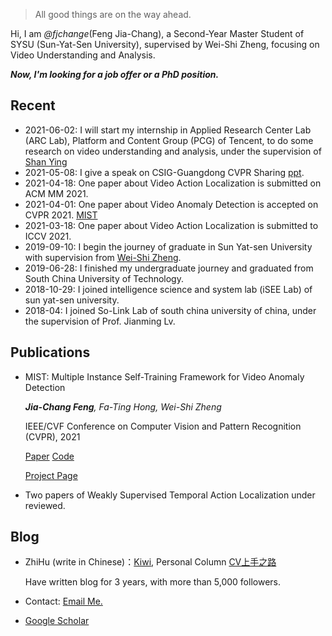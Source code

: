 

> All good things are on the way ahead.


Hi, I am *@fjchange*(Feng Jia-Chang), a Second-Year Master Student of SYSU (Sun-Yat-Sen University), supervised by Wei-Shi Zheng, focusing on Video Understanding and Analysis. 

***Now, I'm looking for a job offer or a PhD position.***

## Recent
- 2021-06-02: I will start my internship in Applied Research Center Lab (ARC Lab), Platform and Content Group (PCG) of Tencent, to do some research on video understanding and analysis, under the supervision of [Shan Ying](https://scholar.google.com/citations?user=4oXBp9UAAAAJ&hl=zh-CN&oi=ao)
- 2021-05-08: I give a speak on CSIG-Guangdong CVPR Sharing [ppt](https://fjchange.github.io/img/广东学术报告会-冯嘉昌-MIST.pdf).
- 2021-04-18: One paper about Video Action Localization is submitted on ACM MM 2021.
- 2021-04-01: One paper about Video Anomaly Detection is accepted on CVPR 2021. [MIST](https://arxiv.org/abs/2104.01633)
- 2021-03-18: One paper about Video Action Localization is submitted to ICCV 2021.
- 2019-09-10: I begin the journey of graduate in Sun Yat-sen University with supervision from [Wei-Shi Zheng](https://scholar.google.com/citations?user=AwqDDGoAAAAJ&hl=zh-CN&oi=ao).
- 2019-06-28: I finished my undergraduate journey and graduated from South China University of Technology.
- 2018-10-29: I joined intelligence science and system lab (iSEE Lab) of sun yat-sen university.
- 2018-04: I joined So-Link Lab of south china university of china, under the supervision of Prof. Jianming Lv.

## Publications
- MIST: Multiple Instance Self-Training Framework for Video Anomaly Detection

  _**Jia-Chang Feng**, Fa-Ting Hong, Wei-Shi Zheng_
  
  IEEE/CVF Conference on Computer Vision and Pattern Recognition (CVPR), 2021
  
  [Paper](https://arxiv.org/abs/2104.01633) [Code](https://github.com/fjchange/MIST_VAD)
  
  [Project Page](https://kiwi-fung.win/2021/04/28/MIST/)

- Two papers of Weakly Supervised Temporal Action Localization under reviewed.    

## Blog
- ZhiHu (write in Chinese)：[Kiwi](https://www.zhihu.com/people/feng-jia-chang), Personal Column [CV上手之路](https://www.zhihu.com/column/cv-newcomers)
  
  Have written blog for 3 years, with more than 5,000 followers.

- Contact: [Email Me.](fjchange@hotmail.com)
- [Google Scholar](https://scholar.google.com/citations?user=C-tYVeQAAAAJ&hl=zh-CN&oi=ao)
